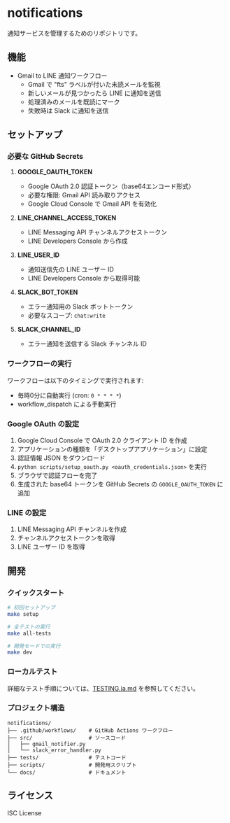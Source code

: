 # notifications

通知サービスを管理するためのリポジトリです。

## 機能

- Gmail to LINE 通知ワークフロー
  - Gmail で "fts" ラベルが付いた未読メールを監視
  - 新しいメールが見つかったら LINE に通知を送信
  - 処理済みのメールを既読にマーク
  - 失敗時は Slack に通知を送信

## セットアップ

### 必要な GitHub Secrets

1. **GOOGLE_OAUTH_TOKEN**
   - Google OAuth 2.0 認証トークン（base64エンコード形式）
   - 必要な権限: Gmail API 読み取りアクセス
   - Google Cloud Console で Gmail API を有効化

2. **LINE_CHANNEL_ACCESS_TOKEN**
   - LINE Messaging API チャンネルアクセストークン
   - LINE Developers Console から作成

3. **LINE_USER_ID**
   - 通知送信先の LINE ユーザー ID
   - LINE Developers Console から取得可能

4. **SLACK_BOT_TOKEN**
   - エラー通知用の Slack ボットトークン
   - 必要なスコープ: `chat:write`

5. **SLACK_CHANNEL_ID**
   - エラー通知を送信する Slack チャンネル ID

### ワークフローの実行

ワークフローは以下のタイミングで実行されます:

- 毎時0分に自動実行 (cron: `0 * * * *`)
- workflow_dispatch による手動実行

### Google OAuth の設定

1. Google Cloud Console で OAuth 2.0 クライアント ID を作成
2. アプリケーションの種類を「デスクトップアプリケーション」に設定
3. 認証情報 JSON をダウンロード
4. `python scripts/setup_oauth.py <oauth_credentials.json>` を実行
5. ブラウザで認証フローを完了
6. 生成された base64 トークンを GitHub Secrets の `GOOGLE_OAUTH_TOKEN` に追加

### LINE の設定

1. LINE Messaging API チャンネルを作成
2. チャンネルアクセストークンを取得
3. LINE ユーザー ID を取得

## 開発

### クイックスタート

```bash
# 初回セットアップ
make setup

# 全テストの実行
make all-tests

# 開発モードでの実行
make dev
```

### ローカルテスト

詳細なテスト手順については、[TESTING.ja.md](TESTING.ja.md) を参照してください。

### プロジェクト構造

```
notifications/
├── .github/workflows/    # GitHub Actions ワークフロー
├── src/                  # ソースコード
│   ├── gmail_notifier.py
│   └── slack_error_handler.py
├── tests/                # テストコード
├── scripts/              # 開発用スクリプト
└── docs/                 # ドキュメント
```

## ライセンス

ISC License
